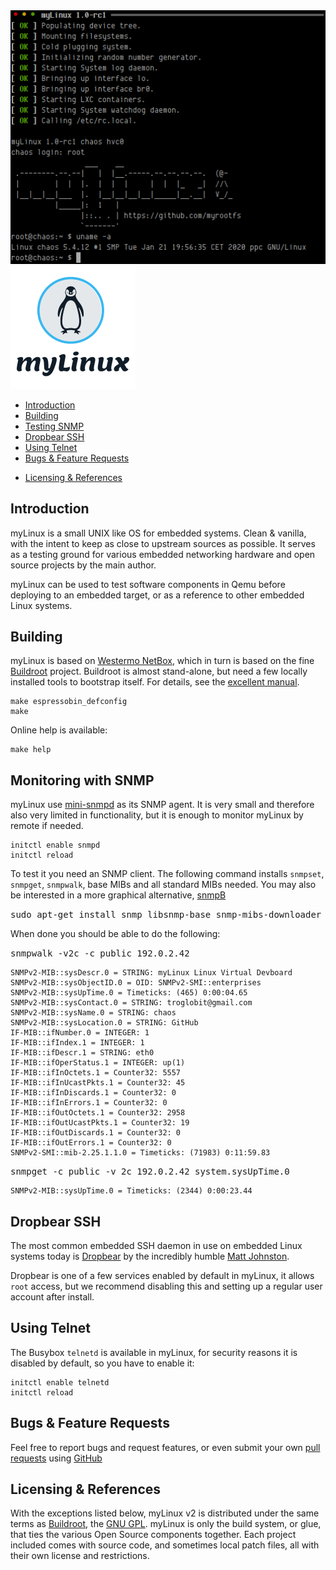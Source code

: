 <img align="right" src="doc/example.png" alt="Example Boot">
<img class="left" src="doc/logo.png" alt="myLinux">

* [Introduction](#introduction)
* [Building](#building)
* [Testing SNMP](#testing-snmp)
* [Dropbear SSH](#dropbear-ssh)
* [Using Telnet](#using-telnet)
* [Bugs & Feature Requests](#bugs--feature-requests)
- [Licensing & References](licensing--references)


Introduction
------------

myLinux is a small UNIX like  OS for embedded systems.  Clean & vanilla,
with the  intent to keep as  close to upstream sources  as possible.  It
serves as a testing ground  for various embedded networking hardware and
open source projects by the main author.

myLinux can be used to test software components in Qemu before deploying
to an embedded target, or as a reference to other embedded Linux systems.


Building
--------

myLinux is based  on [Westermo NetBox][], which in turn  is based on the
fine [Buildroot][] project.  Buildroot is almost stand-alone, but need a
few locally installed  tools to bootstrap itself.  For  details, see the
[excellent manual](https://buildroot.org/downloads/manual/manual.html).

    make espressobin_defconfig
    make

Online help is available:

    make help


Monitoring with SNMP
--------------------

myLinux  use [mini-snmpd](https://troglobit.com/mini-snmpd.html)  as its
SNMP  agent.  It  is  very  small and  therefore  also  very limited  in
functionality, but it is enough to monitor myLinux by remote if needed.

    initctl enable snmpd
    initctl reload

To test  it you  need an  SNMP client.   The following  command installs
`snmpset`,  `snmpget`,  `snmpwalk`,  base  MIBs and  all  standard  MIBs
needed.  You  may also  be interested in  a more  graphical alternative,
[snmpB](http://sourceforge.net/projects/snmpb/)

<kbd>sudo apt-get install snmp libsnmp-base snmp-mibs-downloader</kbd>

When done you should be able to do the following:

<kbd>snmpwalk -v2c -c public 192.0.2.42</kbd>

    SNMPv2-MIB::sysDescr.0 = STRING: myLinux Linux Virtual Devboard
    SNMPv2-MIB::sysObjectID.0 = OID: SNMPv2-SMI::enterprises
    SNMPv2-MIB::sysUpTime.0 = Timeticks: (465) 0:00:04.65
    SNMPv2-MIB::sysContact.0 = STRING: troglobit@gmail.com
    SNMPv2-MIB::sysName.0 = STRING: chaos
    SNMPv2-MIB::sysLocation.0 = STRING: GitHub
    IF-MIB::ifNumber.0 = INTEGER: 1
    IF-MIB::ifIndex.1 = INTEGER: 1
    IF-MIB::ifDescr.1 = STRING: eth0
    IF-MIB::ifOperStatus.1 = INTEGER: up(1)
    IF-MIB::ifInOctets.1 = Counter32: 5557
    IF-MIB::ifInUcastPkts.1 = Counter32: 45
    IF-MIB::ifInDiscards.1 = Counter32: 0
    IF-MIB::ifInErrors.1 = Counter32: 0
    IF-MIB::ifOutOctets.1 = Counter32: 2958
    IF-MIB::ifOutUcastPkts.1 = Counter32: 19
    IF-MIB::ifOutDiscards.1 = Counter32: 0
    IF-MIB::ifOutErrors.1 = Counter32: 0
    SNMPv2-SMI::mib-2.25.1.1.0 = Timeticks: (71983) 0:11:59.83
    
<kbd>snmpget -c public -v 2c 192.0.2.42 system.sysUpTime.0</kbd>

    SNMPv2-MIB::sysUpTime.0 = Timeticks: (2344) 0:00:23.44


Dropbear SSH
------------

The most  common embedded SSH  daemon in  use on embedded  Linux systems
today  is [Dropbear](https://matt.ucc.asn.au/dropbear/dropbear.html)  by
the incredibly humble [Matt Johnston](https://matt.ucc.asn.au/).

Dropbear is  one of  a few  services enabled by  default in  myLinux, it
allows `root` access,  but we recommend disabling this and  setting up a
regular user account after install.


Using Telnet
------------

The Busybox `telnetd`  is available in myLinux, for  security reasons it
is disabled by default, so you have to enable it:

    initctl enable telnetd
    initctl reload


Bugs & Feature Requests
-----------------------

Feel free to report bugs and request features, or even submit your own
[pull requests](https://help.github.com/articles/using-pull-requests/)
using [GitHub](https://github.com/troglobit/myLinux)


Licensing & References
----------------------

With the  exceptions listed below,  myLinux v2 is distributed  under the
same terms as [Buildroot][], the [GNU GPL][].  myLinux is only the build
system, or glue, that ties  the various Open Source components together.
Each project included comes with  source code, and sometimes local patch
files, all with their own license and restrictions.

[GNU GPL]:          COPYING
[Buildroot]:        https://buildroot.org
[Westermo NetBox]:  https://github.com/westermo/netbox
